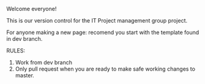 Welcome everyone!

This is our version control for the IT Project management group project. 

For anyone making a new page: recomend you start with the template found in dev branch. 

RULES:
1) Work from dev branch
2) Only pull request when you are ready to make safe working changes to master. 
